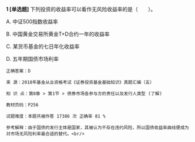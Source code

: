**1 [单选题]** 下列投资的收益率可以看作无风险收益率的是（　　）。

A. 中证500指数收益率

B. 中国黄金交易所黄金T+D合约一年的收益率

C. 某货币基金的七日年化收益率

D. 五年期国债市场利率<br/>

```
正确答案：D

来 源：2018年基金从业资格考试《证券投资基金基础知识》真题汇编（五）

知 识 点：第8章 > 第1节 > 债券市场各参与方的责任以及发行人类型 (了解)

教材页码：P256

试题难度：本题共被作答 17386 次 正确率 81 %

参考解释：由于国债的发行主体是国家，其被认为不存在违约风险，所以国债收益率曲线便成为对市场无风险利率最合适的替代。<br/>
```

